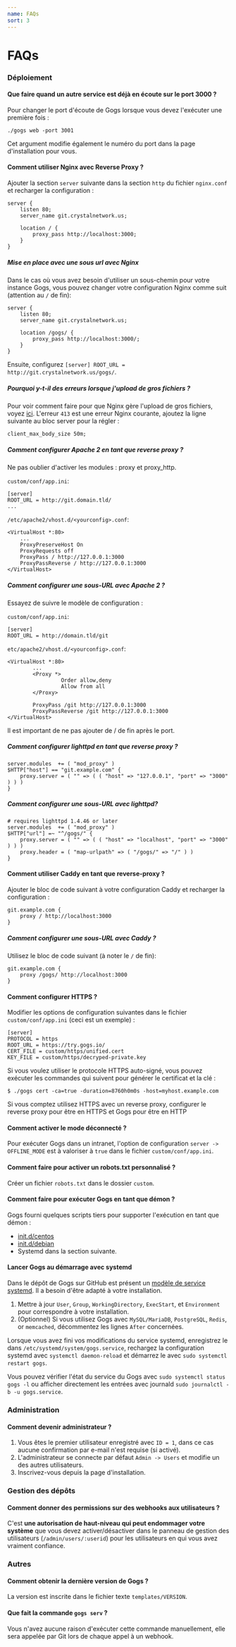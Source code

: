 ```yaml
---
name: FAQs
sort: 3
---
```


# FAQs

### Déploiement

#### Que faire quand un autre service est déjà en écoute sur le port 3000 ?

Pour changer le port d'écoute de Gogs lorsque vous devez l'exécuter une première fois :

    ./gogs web -port 3001

Cet argument modifie également le numéro du port dans la page d'installation pour vous.

#### Comment utiliser Nginx avec Reverse Proxy ?

Ajouter la section `server` suivante dans la section `http` du fichier `nginx.conf` et recharger la configuration :

```
server {
    listen 80;
    server_name git.crystalnetwork.us;

    location / {
        proxy_pass http://localhost:3000;
    }
}
```

##### Mise en place avec une sous url avec Nginx

Dans le cas où vous avez besoin d'utiliser un sous-chemin pour votre instance Gogs, vous pouvez changer votre configuration Nginx comme suit (attention au `/` de fin):

```
server {
    listen 80;
    server_name git.crystalnetwork.us;

    location /gogs/ {
        proxy_pass http://localhost:3000/;
    }
}
```

Ensuite, configurez `[server] ROOT_URL = http://git.crystalnetwork.us/gogs/`.

##### Pourquoi y-t-il des erreurs lorsque j'upload de gros fichiers ?

Pour voir comment faire pour que Nginx gère l'upload de gros fichiers, voyez [ici](http://stackoverflow.com/a/15021750). L'erreur `413` est une erreur Nginx courante, ajoutez la ligne suivante au bloc server pour la régler :

```
client_max_body_size 50m;
```

##### Comment configurer Apache 2 en tant que reverse proxy ?

Ne pas oublier d'activer les modules : proxy et proxy_http.

`custom/conf/app.ini`:
```
[server]
ROOT_URL = http://git.domain.tld/
...
```
`/etc/apache2/vhost.d/<yourconfig>.conf`:
```
<VirtualHost *:80>
    ...
    ProxyPreserveHost On
    ProxyRequests off
    ProxyPass / http://127.0.0.1:3000
    ProxyPassReverse / http://127.0.0.1:3000
</VirtualHost>
```

##### Comment configurer une sous-URL avec Apache 2 ?

Essayez de suivre le modèle de configuration :

`custom/conf/app.ini`:
```
[server]
ROOT_URL = http://domain.tld/git
```
`etc/apache2/vhost.d/<yourconfig>.conf`:
```
<VirtualHost *:80>
        ...
        <Proxy *>
                 Order allow,deny
                 Allow from all
        </Proxy>

        ProxyPass /git http://127.0.0.1:3000
        ProxyPassReverse /git http://127.0.0.1:3000
</VirtualHost>
```

Il est important de ne pas ajouter de / de fin après le port.

##### Comment configurer lighttpd en tant que reverse proxy ?

```
server.modules  += ( "mod_proxy" )
$HTTP["host"] == "git.example.com" {
    proxy.server = ( "" => ( ( "host" => "127.0.0.1", "port" => "3000" ) ) )
}
```

##### Comment configurer une sous-URL avec lighttpd?

```
# requires lighttpd 1.4.46 or later
server.modules  += ( "mod_proxy" )
$HTTP["url"] =~ "^/gogs/" {
    proxy.server = ( "" => ( ( "host" => "localhost", "port" => "3000" ) ) )
    proxy.header = ( "map-urlpath" => ( "/gogs/" => "/" ) )
}
```

#### Comment utiliser Caddy en tant que reverse-proxy ?

Ajouter le bloc de code suivant à votre configuration Caddy et recharger la configuration :

```
git.example.com {
    proxy / http://localhost:3000
}
```

##### Comment configurer une sous-URL avec Caddy ?

Utilisez le bloc de code suivant (à noter le `/` de fin):

```
git.example.com {
    proxy /gogs/ http://localhost:3000
}
```


#### Comment configurer HTTPS ?

Modifier les options de configuration suivantes dans le fichier `custom/conf/app.ini` (ceci est un exemple) :

```
[server]
PROTOCOL = https
ROOT_URL = https://try.gogs.io/
CERT_FILE = custom/https/unified.cert
KEY_FILE = custom/https/decryped-private.key
```

Si vous voulez utiliser le protocole HTTPS auto-signé, vous pouvez exécuter les commandes qui suivent pour générer le certificat et la clé :

	$ ./gogs cert -ca=true -duration=8760h0m0s -host=myhost.example.com

Si vous comptez utilisez HTTPS avec un reverse proxy, configurer le reverse proxy pour être en HTTPS et Gogs pour être en HTTP

#### Comment activer le mode déconnecté ?

Pour exécuter Gogs dans un intranet, l'option de configuration `server -> OFFLINE_MODE` est à valoriser à `true` dans le fichier `custom/conf/app.ini`.

#### Comment faire pour activer un robots.txt personnalisé ?

Créer un fichier `robots.txt` dans le dossier `custom`.

#### Comment faire pour exécuter Gogs en tant que démon ?

Gogs fourni quelques scripts tiers pour supporter l'exécution en tant que démon :

- [init.d/centos](https://github.com/gogs/gogs/blob/master/scripts/init/centos/gogs)
- [init.d/debian](https://github.com/gogs/gogs/blob/master/scripts/init/debian/gogs)
- Systemd dans la section suivante.

#### Lancer Gogs au démarrage avec systemd 

Dans le dépôt de Gogs sur GitHub est présent un [modèle de service systemd](https://github.com/gogs/gogs/blob/master/scripts/systemd/gogs.service). Il a besoin d'être adapté à votre installation.

1. Mettre à jour `User`, `Group`, `WorkingDirectory`, `ExecStart`, et `Environment` pour correspondre à votre installation.
2. (Optionnel) Si vous utilisez Gogs avec `MySQL/MariaDB`, `PostgreSQL`, `Redis`, or `memcached`, décommentez les lignes `After` concernées.

Lorsque vous avez fini vos modifications du service systemd, enregistrez le dans `/etc/systemd/system/gogs.service`, rechargez la configuration systemd avec `systemctl daemon-reload` et démarrez le avec `sudo systemctl restart gogs`.

Vous pouvez vérifier l'état du service du Gogs avec `sudo systemctl status gogs -l` ou afficher directement les entrées avec journald `sudo journalctl -b -u gogs.service`.

### Administration

#### Comment devenir administrateur ?

1. Vous êtes le premier utilisateur enregistré avec `ID = 1`, dans ce cas aucune confirmation par e-mail n'est requise (si activé).
2. L'administrateur se connecte par défaut `Admin -> Users` et modifie un des autres utilisateurs.
3. Inscrivez-vous depuis la page d'installation.

### Gestion des dépôts

#### Comment donner des permissions sur des webhooks aux utilisateurs ?

C'est **une autorisation de haut-niveau qui peut endommager votre système** que vous devez activer/désactiver dans le panneau de gestion des utilisateurs (`/admin/users/:userid`) pour les utilisateurs en qui vous avez vraiment confiance.

### Autres

#### Comment obtenir la dernière version de Gogs ?

La version est inscrite dans le fichier texte `templates/VERSION`.

#### Que fait la commande `gogs serv` ?

Vous n'avez aucune raison d'exécuter cette commande manuellement, elle sera appelée par Git lors de chaque appel à un webhook.
